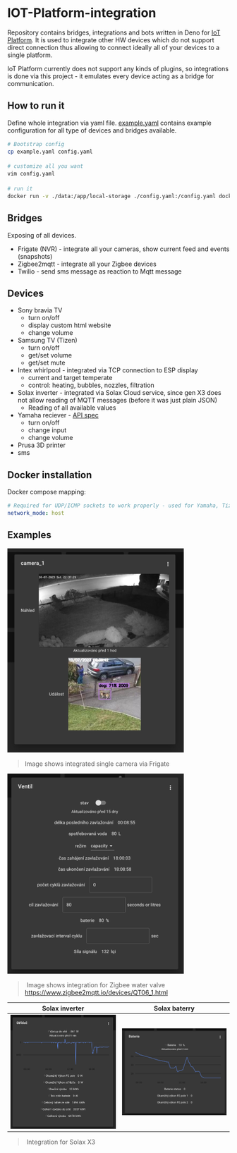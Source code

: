 # IOT-Platform-integration

Repository contains bridges, integrations and bots written in Deno for [IoT Platform](https://github.com/founek2/IOT-Platform). It is used to integrate other HW devices which do not support direct connection thus allowing to connect ideally all of your devices to a single platform.

IoT Platform currently does not support any kinds of plugins, so integrations is done via this project - it emulates every device acting as a bridge for communication.

## How to run it

Define whole integration via yaml file. [example.yaml](./example.yaml) contains example configuration for all type of devices and bridges available.

```bash
# Bootstrap config
cp example.yaml config.yaml

# customize all you want
vim config.yaml

# run it
docker run -v ./data:/app/local-storage ./config.yaml:/config.yaml docker-registry.iotdomu.cz/iot-platform/integration
```

## Bridges

Exposing of all devices.

- Frigate (NVR) - integrate all your cameras, show current feed and events (snapshots)
- Zigbee2mqtt - integrate all your Zigbee devices
- Twilio - send sms message as reaction to Mqtt message

## Devices

- Sony bravia TV
  - turn on/off
  - display custom html website
  - change volume
- Samsung TV (Tizen)
  - turn on/off
  - get/set volume
  - get/set mute
- Intex whirlpool - integrated via TCP connection to ESP display
  - current and target temperate
  - control: heating, bubbles, nozzles, filtration
- Solax inverter - integrated via Solax Cloud service, since gen X3 does not allow reading of MQTT messages (before it was just plain JSON)
  - Reading of all available values
- Yamaha reciever - [API spec](./_media/yamaha_API_spec.pdf)
  - turn on/off
  - change input
  - change volume
- Prusa 3D printer
- sms

## Docker installation

Docker compose mapping:

```yaml
# Required for UDP/ICMP sockets to work properly - used for Yamaha, Tizen
network_mode: host
```

## Examples

<img src="./_media/screenshots/camera_dialog.png" alt="Dialog" width="400"/>

> Image shows integrated single camera via Frigate

<img src="./_media/screenshots/valve_dialog.png" alt="Zigbee valve" width="400"/>

> Image shows integration for Zigbee water valve <https://www.zigbee2mqtt.io/devices/QT06_1.html>

|                                   Solax inverter                                    |                                        Solax baterry                                        |
| :---------------------------------------------------------------------------------: | :-----------------------------------------------------------------------------------------: |
| <img src="./_media/screenshots/solax_dialog.png" alt="Solax inverter" width="400"/> | <img src="./_media/screenshots/solax_baterry_dialog.png" alt="Solax inverter" width="400"/> |

> Integration for Solax X3
